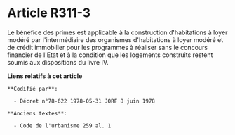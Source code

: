 # Article R311-3

Le bénéfice des primes est applicable à la construction d'habitations à loyer modéré par l'intermédiaire des organismes
d'habitations à loyer modéré et de crédit immobilier pour les programmes à réaliser sans le concours financier de l'Etat et à
la condition que les logements construits restent soumis aux dispositions du livre IV.

**Liens relatifs à cet article**

	**Codifié par**:

	  - Décret n°78-622 1978-05-31 JORF 8 juin 1978

	**Anciens textes**:

	  - Code de l'urbanisme 259 al. 1
